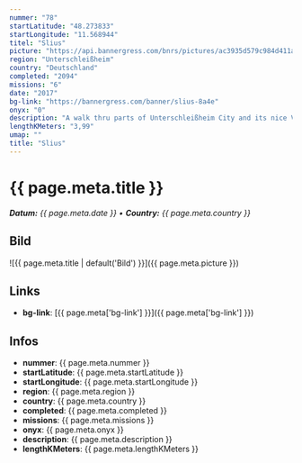 ```yaml
---
nummer: "78"
startLatitude: "48.273833"
startLongitude: "11.568944"
titel: "Slius"
picture: "https://api.bannergress.com/bnrs/pictures/ac3935d579c984d411a595e7076e1a83"
region: "Unterschleißheim"
country: "Deutschland"
completed: "2094"
missions: "6"
date: "2017"
bg-link: "https://bannergress.com/banner/slius-8a4e"
onyx: "0"
description: "A walk thru parts of Unterschleißheim City and its nice Valentinspark."
lengthKMeters: "3,99"
umap: ""
title: "Slius"
---
```


# {{ page.meta.title }}
_**Datum:** {{ page.meta.date }} • **Country:** {{ page.meta.country }}_

## Bild
![{{ page.meta.title | default('Bild') }}]({{ page.meta.picture }})

## Links
- **bg-link**: [{{ page.meta['bg-link'] }}]({{ page.meta['bg-link'] }})

## Infos
- **nummer**: {{ page.meta.nummer }}
- **startLatitude**: {{ page.meta.startLatitude }}
- **startLongitude**: {{ page.meta.startLongitude }}
- **region**: {{ page.meta.region }}
- **country**: {{ page.meta.country }}
- **completed**: {{ page.meta.completed }}
- **missions**: {{ page.meta.missions }}
- **onyx**: {{ page.meta.onyx }}
- **description**: {{ page.meta.description }}
- **lengthKMeters**: {{ page.meta.lengthKMeters }}

